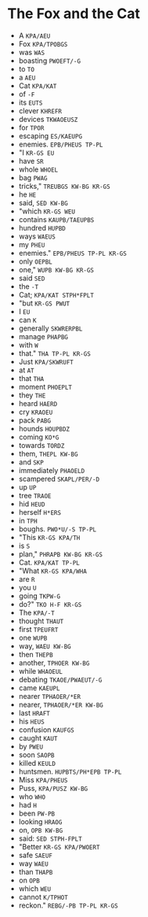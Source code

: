 # The Fox and the Cat

* A `KPA/AEU`
* Fox `KPA/TPOBGS`
* was `WAS`
* boasting `PWOEFT/-G`
* to `TO`
* a `AEU`
* Cat `KPA/KAT`
* of `-F`
* its `EUTS`
* clever `KHREFR`
* devices `TKWAOEUSZ`
* for `TPOR`
* escaping `ES/KAEUPG`
* enemies. `EPB/PHEUS TP-PL`
* "I `KR-GS EU`
* have `SR`
* whole `WHOEL`
* bag `PWAG`
* tricks," `TREUBGS KW-BG KR-GS`
* he `HE`
* said, `SED KW-BG`
* "which `KR-GS WEU`
* contains `KAUPB/TAEUPBS`
* hundred `HUPBD`
* ways `WAEUS`
* my `PHEU`
* enemies." `EPB/PHEUS TP-PL KR-GS`
* only `OEPBL`
* one," `WUPB KW-BG KR-GS`
* said `SED`
* the `-T`
* Cat; `KPA/KAT STPH*FPLT`
* "but `KR-GS PWUT`
* I `EU`
* can `K`
* generally `SKWRERPBL`
* manage `PHAPBG`
* with `W`
* that." `THA TP-PL KR-GS`
* Just `KPA/SKWRUFT`
* at `AT`
* that `THA`
* moment `PHOEPLT`
* they `THE`
* heard `HAERD`
* cry `KRAOEU`
* pack `PABG`
* hounds `HOUPBDZ`
* coming `KO*G`
* towards `TORDZ`
* them, `THEPL KW-BG`
* and `SKP`
* immediately `PHAOELD`
* scampered `SKAPL/PER/-D`
* up `UP`
* tree `TRAOE`
* hid `HEUD`
* herself `H*ERS`
* in `TPH`
* boughs. `PWO*U/-S TP-PL`
* "This `KR-GS KPA/TH`
* is `S`
* plan," `PHRAPB KW-BG KR-GS`
* Cat. `KPA/KAT TP-PL`
* "What `KR-GS KPA/WHA`
* are `R`
* you `U`
* going `TKPW-G`
* do?" `TKO H-F KR-GS`
* The `KPA/-T`
* thought `THAUT`
* first `TPEUFRT`
* one `WUPB`
* way, `WAEU KW-BG`
* then `THEPB`
* another, `TPHOER KW-BG`
* while `WHAOEUL`
* debating `TKAOE/PWAEUT/-G`
* came `KAEUPL`
* nearer `TPHAOER/*ER`
* nearer, `TPHAOER/*ER KW-BG`
* last `HRAFT`
* his `HEUS`
* confusion `KAUFGS`
* caught `KAUT`
* by `PWEU`
* soon `SAOPB`
* killed `KEULD`
* huntsmen. `HUPBTS/PH*EPB TP-PL`
* Miss `KPA/PHEUS`
* Puss, `KPA/PUSZ KW-BG`
* who `WHO`
* had `H`
* been `PW-PB`
* looking `HRAOG`
* on, `OPB KW-BG`
* said: `SED STPH-FPLT`
* "Better `KR-GS KPA/PWOERT`
* safe `SAEUF`
* way `WAEU`
* than `THAPB`
* on `OPB`
* which `WEU`
* cannot `K/TPHOT`
* reckon." `REBG/-PB TP-PL KR-GS`
